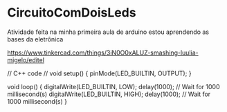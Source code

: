 # CircuitoComDoisLeds
Atividade feita na minha primeira aula de arduino estou aprendendo as bases da eletrônica 

https://www.tinkercad.com/things/3iN0O0xALUZ-smashing-luulia-migelo/editel

// C++ code
//
void setup()
{
  pinMode(LED_BUILTIN, OUTPUT);
}

void loop()
{
  digitalWrite(LED_BUILTIN, LOW);
  delay(1000); // Wait for 1000 millisecond(s)
  digitalWrite(LED_BUILTIN, HIGH);
  delay(1000); // Wait for 1000 millisecond(s)
}
